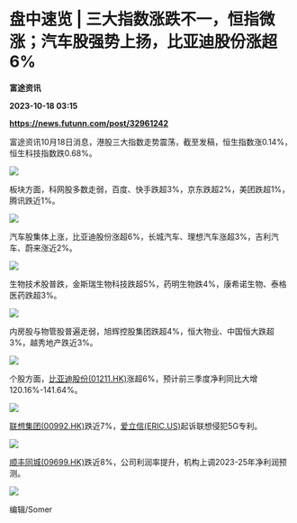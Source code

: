 # 盘中速览 | 三大指数涨跌不一，恒指微涨；汽车股强势上扬，比亚迪股份涨超6%
**富途资讯**

**2023-10-18 03:15**

**https://news.futunn.com/post/32961242**

富途资讯10月18日消息，港股三大指数走势震荡，截至发稿，恒生指数涨0.14%，恒生科技指数跌0.68%。

![](https://postimg.futunn.com/16975961906169099353813.png)

板块方面，科网股多数走弱，百度、快手跌超3%，京东跌超2%，美团跌超1%，腾讯跌近1%。

![](https://postimg.futunn.com/16975957527414349974601.png)

汽车股集体上涨，比亚迪股份涨超6%，长城汽车、理想汽车涨超3%，吉利汽车、蔚来涨近2%。

![](https://postimg.futunn.com/16975958562299728819634.png)

生物技术股普跌，金斯瑞生物科技跌超5%，药明生物跌4%，康希诺生物、泰格医药跌超3%。

![](https://postimg.futunn.com/16975958091685897431458.png)

内房股与物管股普遍走弱，旭辉控股集团跌超4%，恒大物业、中国恒大跌超3%，越秀地产跌近3%。

![](https://postimg.futunn.com/16975959587834881813231.png)

个股方面，[比亚迪股份(01211.HK)](https://www.futunn.com/quote/stock?m=hk&code=01211)涨超6%，预计前三季度净利同比大增120.16%-141.64%。

![](https://postimg.futunn.com/1697596031693700141564.png)

[联想集团(00992.HK)](https://www.futunn.com/quote/stock?m=hk&code=00992)跌近7%，[爱立信(ERIC.US)](https://www.futunn.com/quote/stock?m=us&code=ERIC)起诉联想侵犯5G专利。

![](https://postimg.futunn.com/16975961066198561117609.png)

[顺丰同城(09699.HK)](https://www.futunn.com/quote/stock?m=hk&code=09699)跌近8%，公司利润率提升，机构上调2023-25年净利润预测。

![](https://postimg.futunn.com/16975961720552228131302.png)

编辑/Somer